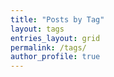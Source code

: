 ```yaml
---
title: "Posts by Tag"
layout: tags
entries_layout: grid
permalink: /tags/
author_profile: true
---
```

